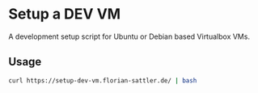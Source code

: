 # Setup a DEV VM

A development setup script for Ubuntu or Debian based Virtualbox VMs.

## Usage

```bash
curl https://setup-dev-vm.florian-sattler.de/ | bash
```
